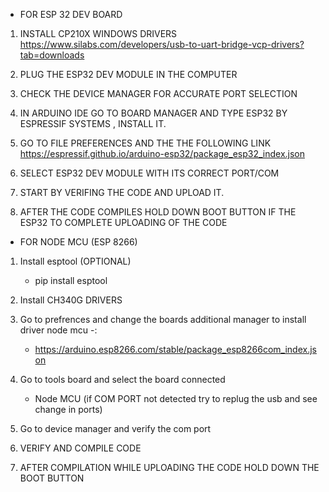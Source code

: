  *    FOR ESP 32 DEV BOARD 

1. INSTALL CP210X WINDOWS DRIVERS 
https://www.silabs.com/developers/usb-to-uart-bridge-vcp-drivers?tab=downloads 

2. PLUG THE ESP32 DEV MODULE IN THE COMPUTER

3. CHECK THE DEVICE MANAGER FOR ACCURATE PORT SELECTION 

4. IN ARDUINO IDE GO TO BOARD MANAGER AND TYPE ESP32 BY ESPRESSIF SYSTEMS , INSTALL IT.

5. GO TO FILE PREFERENCES AND THE THE FOLLOWING LINK 
https://espressif.github.io/arduino-esp32/package_esp32_index.json

6. SELECT ESP32 DEV MODULE WITH ITS CORRECT PORT/COM

7. START BY VERIFING THE CODE AND UPLOAD IT.

8. AFTER THE CODE COMPILES HOLD DOWN BOOT BUTTON IF THE ESP32 TO COMPLETE UPLOADING OF THE CODE 

    
     
  *   FOR NODE MCU (ESP 8266)

1. Install esptool (OPTIONAL)
    * pip install esptool

2. Install CH340G DRIVERS 

3. Go to prefrences and change the boards additional manager to install driver node mcu -:
    * https://arduino.esp8266.com/stable/package_esp8266com_index.json 

4. Go to tools board and select the board connected 
    * Node MCU 
(if COM PORT not detected try to replug the usb and see change in ports) 


5. Go to device manager and verify the com port 

6. VERIFY AND COMPILE CODE

7. AFTER COMPILATION WHILE UPLOADING THE CODE HOLD DOWN THE BOOT BUTTON 
